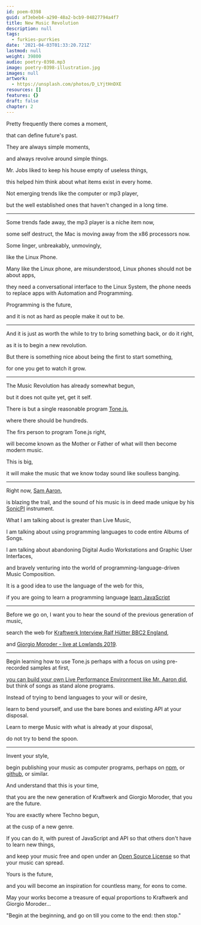 ```yaml
---
id: poem-0398
guid: af3ebeb4-a290-48a2-bcb9-04827794a4f7
title: New Music Revolution
description: null
tags:
  - furkies-purrkies
date: '2021-04-03T01:33:20.721Z'
lastmod: null
weight: 39800
audio: poetry-0398.mp3
image: poetry-0398-illustration.jpg
images: null
artwork:
  - https://unsplash.com/photos/D_LYjtHnDXE
resources: []
features: {}
draft: false
chapter: 2
---
```


Pretty frequently there comes a moment,

that can define future's past.

They are always simple moments,

and always revolve around simple things.

Mr. Jobs liked to keep his house empty of useless things,

this helped him think about what items exist in every home.

Not emerging trends like the computer or mp3 player,

but the well established ones that haven't changed in a long time.

---

Some trends fade away, the mp3 player is a niche item now,

some self destruct, the Mac is moving away from the x86 processors now.

Some linger, unbreakably, unmovingly,

like the Linux Phone.

Many like the Linux phone, are misunderstood, Linux phones should not be about apps,

they need a conversational interface to the Linux System, the phone needs to replace apps with Automation and Programming.

Programming is the future,

and it is not as hard as people make it out to be.

---

And it is just as worth the while to try to bring something back, or do it right,

as it is to begin a new revolution.

But there is something nice about being the first to start something,

for one you get to watch it grow.

---

The Music Revolution has already somewhat begun,

but it does not quite yet, get it self.

There is but a single reasonable program [Tone.js](https://www.youtube.com/watch?v=8u1aQdG5Nrk),

where there should be hundreds.

The firs person to program Tone.js right,

will become known as the Mother or Father of what will then become modern music.

This is big,

it will make the music that we know today sound like soulless banging.

---

Right now, [Sam Aaron](https://www.youtube.com/watch?v=G1m0aX9Lpts),

is blazing the trail, and the sound of his music is in deed made unique by his [SonicPI](https://www.youtube.com/watch?v=TK1mBqKvIyU) instrument.

What I am talking about is greater than Live Music,

I am talking about using programming languages to code entire Albums of Songs.

I am talking about abandoning Digital Audio Workstations and Graphic User Interfaces,

and bravely venturing into the world of programming-language-driven Music Composition.

It is a good idea to use the language of the web for this,

if you are going to learn a programming language [learn JavaScript](https://www.youtube.com/results?search_query=Learn+JavaScript)

---

Before we go on, I want you to hear the sound of the previous generation of music,

search the web for [Kraftwerk Interview Ralf Hütter BBC2 England](https://www.youtube.com/watch?v=2Js-dxl1BKc),

and [Giorgio Moroder - live at Lowlands 2019](https://www.youtube.com/watch?v=BDgelEJwZoo).

---

Begin learning how to use Tone.js perhaps with a focus on using pre-recorded samples at first,

[you can build your own Live Performance Environment like Mr. Aaron did](https://www.youtube.com/watch?v=xBQef0fs-_Q), but think of songs as stand alone programs.

Instead of trying to bend languages to your will or desire,

learn to bend yourself, and use the bare bones and existing API at your disposal.

Learn to merge Music with what is already at your disposal,

do not try to bend the spoon.

---

Invent your style,

begin publishing your music as computer programs, perhaps on [npm](https://www.npmjs.com/), or [github](https://github.com/), or similar.

And understand that this is your time,

that you are the new generation of Kraftwerk and Giorgio Moroder, that you are the future.

You are exactly where Techno begun,

at the cusp of a new genre.

If you can do it, with purest of JavaScript and API so that others don't have to learn new things,

and keep your music free and open under an [Open Source License](https://choosealicense.com/) so that your music can spread.

Yours is the future,

and you will become an inspiration for countless many, for eons to come.

May your works become a treasure of equal proportions to Kraftwerk and Giorgio Moroder...

"Begin at the beginning, and go on till you come to the end: then stop."
